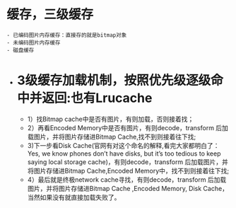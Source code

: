 # 缓存，三级缓存
	- 已编码图片内存缓存：直接存的就是bitmap对象
	- 未编码图片内存缓存
	- 磁盘缓存
- # 3级缓存加载机制，按照优先级逐级命中并返回:也有Lrucache
	- 1）找Bitmap cache中是否有图片，有则加载，否则接着找；
	- 2）再看Encoded Memory中是否有图片，有则decode，transform 后加载图片，并将图片存储进Bitmap Cache,找不到则接着往下找;
	- 3)下一步看Disk Cache(官网有对这个命名的解释,看完大家都明白了：Yes, we know phones don’t have disks, but it’s too tedious to keep saying local storage cache)，有则decode，transform 后加载图片，并将图片存储进Bitmap Cache,Encoded Memory中，找不到则接着往下找;
	- 4）最后就是终极network cache寻找，有则decode，transform 后加载图片，并将图片存储进Bitmap Cache ,Encoded Memory, Disk Cache，当然如果没有就直接加载失败了。